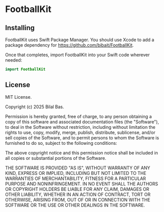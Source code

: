 # FootballKit

## Installing

FootballKit uses Swift Package Manager. You should use Xcode to add a package dependency for <https://github.com/bibait/FootballKit>.

Once that completes, import FootballKit into your Swift code wherever needed:

```swift
import FootballKit
```

## License

MIT License.

Copyright (c) 2025 Bilal Bas.

Permission is hereby granted, free of charge, to any person obtaining a copy of this software and associated documentation files (the "Software"), to deal in the Software without restriction, including without limitation the rights to use, copy, modify, merge, publish, distribute, sublicense, and/or sell copies of the Software, and to permit persons to whom the Software is furnished to do so, subject to the following conditions:

The above copyright notice and this permission notice shall be included in all copies or substantial portions of the Software.

THE SOFTWARE IS PROVIDED "AS IS", WITHOUT WARRANTY OF ANY KIND, EXPRESS OR IMPLIED, INCLUDING BUT NOT LIMITED TO THE WARRANTIES OF MERCHANTABILITY, FITNESS FOR A PARTICULAR PURPOSE AND NONINFRINGEMENT. IN NO EVENT SHALL THE AUTHORS OR COPYRIGHT HOLDERS BE LIABLE FOR ANY CLAIM, DAMAGES OR OTHER LIABILITY, WHETHER IN AN ACTION OF CONTRACT, TORT OR OTHERWISE, ARISING FROM, OUT OF OR IN CONNECTION WITH THE SOFTWARE OR THE USE OR OTHER DEALINGS IN THE SOFTWARE.
